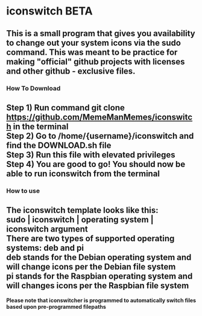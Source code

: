 # iconswitch BETA
This is a small program that gives you availability to change out your system icons via the sudo command.  This was meant to be practice for making "official" github projects with licenses and other github - exclusive files.
--------
### How To Download
Step 1) Run command **git clone https://github.com/MemeManMemes/iconswitch** in the terminal<br/>
Step 2) Go to /home/{username}/iconswitch and find the **DOWNLOAD.sh** file<br/>
Step 3) Run this file with elevated privileges<br/>
Step 4) You are good to go!  You should now be able to run iconswitch from the terminal<br/>
--------
### How to use
The iconswitch template looks like this:<br/>
**sudo | iconswitch | operating system | iconswitch argument**<br/>
There are two types of supported operating systems: deb and pi<br/>
deb stands for the Debian operating system and will change icons per the Debian file system<br/>
pi stands for the Raspbian operating system and will changes icons per the Raspbian file system<br/>
--------
**Please note that iconswitcher is programmed to automatically switch files based upon pre-programmed filepaths**
